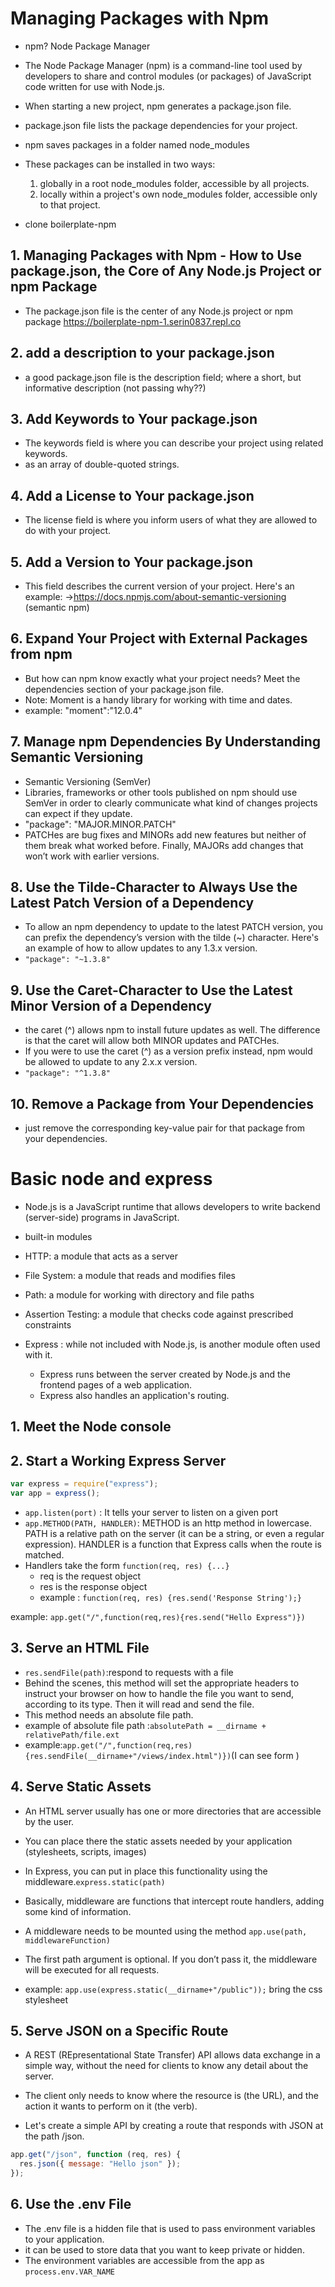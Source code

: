 # Managing Packages with Npm

- npm? Node Package Manager
- The Node Package Manager (npm) is a command-line tool used by developers to share and control modules (or packages) of JavaScript code written for use with Node.js.
- When starting a new project, npm generates a package.json file.
- package.json file lists the package dependencies for your project.
- npm saves packages in a folder named node_modules
- These packages can be installed in two ways:

  1. globally in a root node_modules folder, accessible by all projects.
  2. locally within a project's own node_modules folder, accessible only to that project.

- clone boilerplate-npm

## 1. Managing Packages with Npm - How to Use package.json, the Core of Any Node.js Project or npm Package

- The package.json file is the center of any Node.js project or npm package
  https://boilerplate-npm-1.serin0837.repl.co

## 2. add a description to your package.json

- a good package.json file is the description field; where a short, but informative description
  (not passing why??)

## 3. Add Keywords to Your package.json

- The keywords field is where you can describe your project using related keywords.
- as an array of double-quoted strings.

## 4. Add a License to Your package.json

- The license field is where you inform users of what they are allowed to do with your project.

## 5. Add a Version to Your package.json

- This field describes the current version of your project. Here's an example:
  ->https://docs.npmjs.com/about-semantic-versioning (semantic npm)

## 6. Expand Your Project with External Packages from npm

- But how can npm know exactly what your project needs? Meet the dependencies section of your package.json file.
- Note: Moment is a handy library for working with time and dates.
- example: "moment":"12.0.4"

## 7. Manage npm Dependencies By Understanding Semantic Versioning

- Semantic Versioning (SemVer)
- Libraries, frameworks or other tools published on npm should use SemVer in order to clearly communicate what kind of changes projects can expect if they update.
- "package": "MAJOR.MINOR.PATCH"
- PATCHes are bug fixes and MINORs add new features but neither of them break what worked before. Finally, MAJORs add changes that won’t work with earlier versions.

## 8. Use the Tilde-Character to Always Use the Latest Patch Version of a Dependency

- To allow an npm dependency to update to the latest PATCH version, you can prefix the dependency’s version with the tilde (~) character. Here's an example of how to allow updates to any 1.3.x version.
- `"package": "~1.3.8"`

## 9. Use the Caret-Character to Use the Latest Minor Version of a Dependency

- the caret (^) allows npm to install future updates as well. The difference is that the caret will allow both MINOR updates and PATCHes.
- If you were to use the caret (^) as a version prefix instead, npm would be allowed to update to any 2.x.x version.
- `"package": "^1.3.8"`

## 10. Remove a Package from Your Dependencies

- just remove the corresponding key-value pair for that package from your dependencies.

# Basic node and express

- Node.js is a JavaScript runtime that allows developers to write backend (server-side) programs in JavaScript.

- built-in modules
- HTTP: a module that acts as a server
- File System: a module that reads and modifies files
- Path: a module for working with directory and file paths
- Assertion Testing: a module that checks code against prescribed constraints

- Express : while not included with Node.js, is another module often used with it.
  - Express runs between the server created by Node.js and the frontend pages of a web application.
  - Express also handles an application's routing.

## 1. Meet the Node console

## 2. Start a Working Express Server

```js
var express = require("express");
var app = express();
```

- `app.listen(port)` : It tells your server to listen on a given port
- `app.METHOD(PATH, HANDLER)`: METHOD is an http method in lowercase. PATH is a relative path on the server (it can be a string, or even a regular expression). HANDLER is a function that Express calls when the route is matched.
- Handlers take the form `function(req, res) {...}`
  - req is the request object
  - res is the response object
  - example : `function(req, res) {res.send('Response String');}`

example:
`app.get("/",function(req,res){res.send("Hello Express")})`

## 3. Serve an HTML File

- `res.sendFile(path)`:respond to requests with a file
- Behind the scenes, this method will set the appropriate headers to instruct your browser on how to handle the file you want to send, according to its type. Then it will read and send the file.
- This method needs an absolute file path.
- example of absolute file path :`absolutePath = __dirname + relativePath/file.ext`
- example:`app.get("/",function(req,res){res.sendFile(__dirname+"/views/index.html")})`(I can see form )

## 4. Serve Static Assets

- An HTML server usually has one or more directories that are accessible by the user.

- You can place there the static assets needed by your application (stylesheets, scripts, images)

- In Express, you can put in place this functionality using the middleware.`express.static(path)`

- Basically, middleware are functions that intercept route handlers, adding some kind of information.

- A middleware needs to be mounted using the method `app.use(path, middlewareFunction)`

- The first path argument is optional. If you don’t pass it, the middleware will be executed for all requests.

- example: `app.use(express.static(__dirname+"/public"));`
  bring the css stylesheet

## 5. Serve JSON on a Specific Route

- A REST (REpresentational State Transfer) API allows data exchange in a simple way, without the need for clients to know any detail about the server.
- The client only needs to know where the resource is (the URL), and the action it wants to perform on it (the verb).

- Let's create a simple API by creating a route that responds with JSON at the path /json.

```js
app.get("/json", function (req, res) {
  res.json({ message: "Hello json" });
});
```

## 6. Use the .env File

- The .env file is a hidden file that is used to pass environment variables to your application.
- it can be used to store data that you want to keep private or hidden.
- The environment variables are accessible from the app as `process.env.VAR_NAME`

